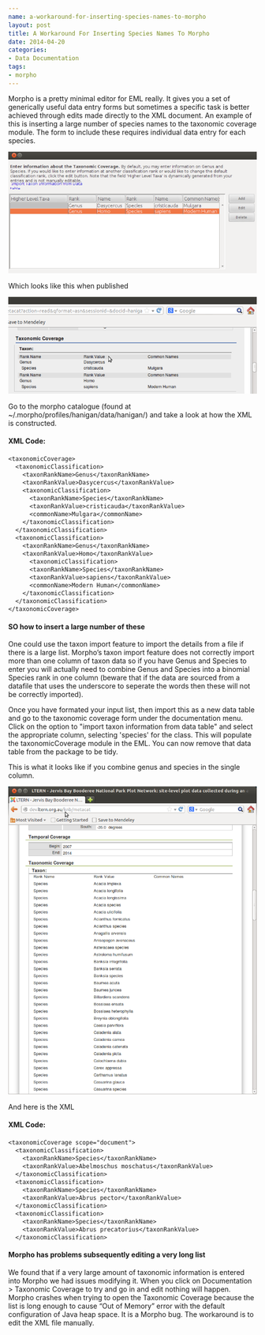 ```yaml
---
name: a-workaround-for-inserting-species-names-to-morpho
layout: post
title: A Workaround For Inserting Species Names To Morpho
date: 2014-04-20
categories:
- Data Documentation
tags:
- morpho
---
```


Morpho is a pretty minimal editor for EML really.  It gives you a set
of generically useful data entry forms but sometimes a specific task
is better achieved through edits made directly to the XML document.
An example of this is inserting a large number of species names to the
taxonomic coverage module. The form to include these requires
individual data entry for each species.

![morpho-taxo.png](/images/morpho-taxo-smll.png)

Which looks like this when published

![morpho-taxo2.png](/images/morpho-taxo2.1.png)

Go to the morpho catalogue (found at ~/.morpho/profiles/hanigan/data/hanigan/) and take a look at how the XML is constructed.

#### XML Code:
    <taxonomicCoverage>
      <taxonomicClassification>
        <taxonRankName>Genus</taxonRankName>
        <taxonRankValue>Dasycercus</taxonRankValue>
        <taxonomicClassification>
          <taxonRankName>Species</taxonRankName>
          <taxonRankValue>cristicauda</taxonRankValue>
          <commonName>Mulgara</commonName>
        </taxonomicClassification>
      </taxonomicClassification>
      <taxonomicClassification>
        <taxonRankName>Genus</taxonRankName>
        <taxonRankValue>Homo</taxonRankValue>
          <taxonomicClassification>
          <taxonRankName>Species</taxonRankName>
          <taxonRankValue>sapiens</taxonRankValue>
          <commonName>Modern Human</commonName>
        </taxonomicClassification>
      </taxonomicClassification>
    </taxonomicCoverage>



<p></p>



#### SO how to insert a large number of these 

One could use the taxon import feature to import the details from a
file if there is a large list. Morpho’s taxon import feature does not
correctly import more than one column of taxon data so if you have
Genus and Species to enter you will actually need to combine Genus and
Species into a binomial Species rank in one column (beware that if the data are sourced from a datafile that uses the underscore to seperate the words then these will not be correctly imported).  

Once you have formated your input list, then import this
as a new data table and go to the taxonomic coverage form under the
documentation menu.  Click on the option to "import taxon information
from data table" and select the appropriate column, selecting
'species' for the class.  This will populate the taxonomicCoverage module in the EML.  You can now remove that data table from the package to be tidy.

This is what it looks like if you combine genus and species in the single column.

![morpho-taxo3.png](/images/morpho-taxo3.png)

And here is the XML

#### XML Code:
    <taxonomicCoverage scope="document">
      <taxonomicClassification>
        <taxonRankName>Species</taxonRankName>
        <taxonRankValue>Abelmoschus moschatus</taxonRankValue>
      </taxonomicClassification>
      <taxonomicClassification>
        <taxonRankName>Species</taxonRankName>
        <taxonRankValue>Abrus pector</taxonRankValue>
      </taxonomicClassification>
      <taxonomicClassification>
        <taxonRankName>Species</taxonRankName>
        <taxonRankValue>Abrus precatorius</taxonRankValue>
      </taxonomicClassification>

<p></p>

#### Morpho has problems subsequently editing a very long list

We found that if a very large amount of taxonomic information is entered into Morpho
we had issues modifying it. When you click on Documentation >
Taxonomic Coverage to try and go in and edit nothing will
happen. Morpho crashes when trying to open the Taxonomic Coverage
because the list is long enough to cause “Out of Memory” error with
the default configuration of Java heap space. It is a Morpho bug. The
workaround is to edit the XML file manually.
